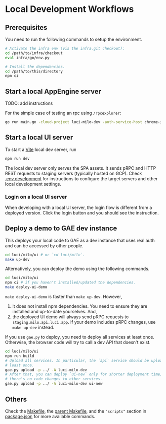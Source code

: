 
# Local Development Workflows

## Prerequisites

You need to run the following commands to setup the environment.

```sh
# Activate the infra env (via the infra.git checkout):
cd /path/to/infra/checkout
eval infra/go/env.py

# Install the dependencies.
cd /path/to/this/directory
npm ci
```

## Start a local AppEngine server

TODO: add instructions

For the simple case of testing an rpc using `/rpcexplorer`:

```sh
go run main.go -cloud-project luci-milo-dev -auth-service-host chrome-infra-auth-dev.appspot.com
```

## Start a local UI server

To start a [Vite](https://vitejs.dev) local dev server, run

```sh
npm run dev
```

The local dev server only serves the SPA assets. It sends pRPC and HTTP REST
requests to staging servers (typically hosted on GCP). Check
[.env.development](../../.env.development) for instructions to configure the target
servers and other local development settings.

### Login on a local UI server

When developing with a local UI server, the login flow is different from a
deployed version. Click the login button and you should see the instruction.

## Deploy a demo to GAE dev instance

This deploys your local code to GAE as a dev instance that uses real auth
and can be accessed by other people.

```sh
cd luci/milo/ui # or `cd luci/milo`.
make up-dev
```

Alternatively, you can deploy the demo using the following commands.

```sh
cd luci/milo/ui
npm ci # if you haven't installed/updated the dependencies.
make deploy-ui-demo
```

`make deploy-ui-demo` is faster than `make up-dev`. However,

1. it does not install npm dependencies. You need to ensure they are installed
   and up-to-date yourselves. And,
2. the deployed UI demo will always send pRPC requests to
   `staging.milo.api.luci.app`. If your demo includes pRPC changes, use
   `make up-dev` instead.

If you use `gae.py` to deploy, you need to deploy all services at least once.
Otherwise, the browser code will try to call a dev API that doesn't exist.

```sh
cd luci/milo/ui
npm run build
# Upload all services. In particular, the `api` service should be uploaded at
# least once.
gae.py upload -p ../ -A luci-milo-dev
# After that, you can deploy `ui-new` only for shorter deployment time, if
# there's no code changes to other services.
gae.py upload -p ../ -A luci-milo-dev ui-new
```

## Others

Check the [Makefile](Makefile), the [parent Makefile](../Makefile), and the
`"scripts"` section in [package.json](package.json) for more available commands.
